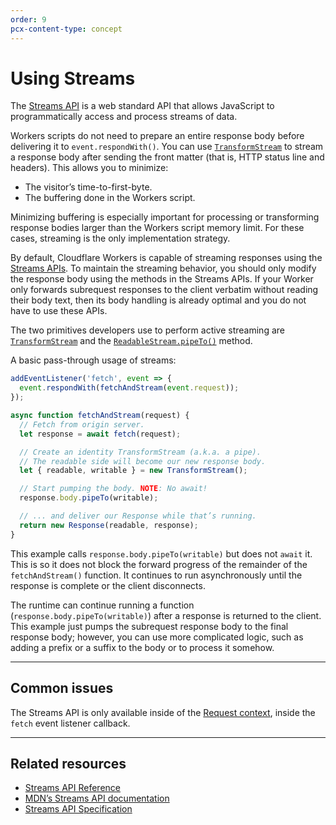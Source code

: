 ```yaml
---
order: 9
pcx-content-type: concept
---
```


# Using Streams

The [Streams API](https://developer.mozilla.org/en-US/docs/Web/API/Streams_API) is a web standard API that allows JavaScript to programmatically access and process streams of data.

Workers scripts do not need to prepare an entire response body before delivering it to `event.respondWith()`. You can use [`TransformStream`](/runtime-apis/streams/transformstream) to stream a response body after sending the front matter (that is, HTTP status line and headers). This allows you to minimize:

- The visitor’s time-to-first-byte.
- The buffering done in the Workers script.

Minimizing buffering is especially important for processing or transforming response bodies larger than the Workers script memory limit. For these cases, streaming is the only implementation strategy.

<Aside type="note">

By default, Cloudflare Workers is capable of streaming responses using the [Streams APIs](https://developer.mozilla.org/en-US/docs/Web/API/Streams_API). To maintain the streaming behavior, you should only modify the response body using the methods in the Streams APIs. If your Worker only forwards subrequest responses to the client verbatim without reading their body text, then its body handling is already optimal and you do not have to use these APIs.

</Aside>

The two primitives developers use to perform active streaming are [`TransformStream`](/runtime-apis/streams/transformstream) and the [`ReadableStream.pipeTo()`](/runtime-apis/streams/readablestream#methods) method.

A basic pass-through usage of streams:

```js
addEventListener('fetch', event => {
  event.respondWith(fetchAndStream(event.request));
});

async function fetchAndStream(request) {
  // Fetch from origin server.
  let response = await fetch(request);

  // Create an identity TransformStream (a.k.a. a pipe).
  // The readable side will become our new response body.
  let { readable, writable } = new TransformStream();

  // Start pumping the body. NOTE: No await!
  response.body.pipeTo(writable);

  // ... and deliver our Response while that’s running.
  return new Response(readable, response);
}
```

This example calls `response.body.pipeTo(writable)` but does not `await` it. This is so it does not block the forward progress of the remainder of the `fetchAndStream()` function. It continues to run asynchronously until the response is complete or the client disconnects.

The runtime can continue running a function (`response.body.pipeTo(writable)`) after a response is returned to the client. This example just pumps the subrequest response body to the final response body; however, you can use more complicated logic, such as adding a prefix or a suffix to the body or to process it somehow.

---

## Common issues

<Aside type="warning" header="Warning">

The Streams API is only available inside of the [Request context](/runtime-apis/request), inside the `fetch` event listener callback.

</Aside>

---

## Related resources

- [Streams API Reference](/runtime-apis/streams)
- [MDN’s Streams API documentation](https://developer.mozilla.org/en-US/docs/Web/API/Streams_API)
- [Streams API Specification](https://streams.spec.whatwg.org/)
